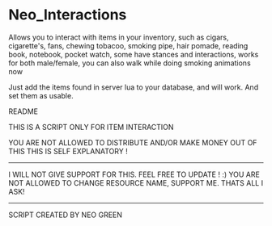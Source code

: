 # Neo_Interactions
Allows you to interact with items in your inventory, such as cigars, cigarette's, fans, chewing tobacoo, smoking pipe, hair pomade, reading book, notebook, pocket watch, some have stances and interactions, works for both male/female, you can also walk while doing smoking animations now


Just add the items found in server lua to your database, and will work. And set them as usable. 


README

THIS IS A SCRIPT ONLY FOR ITEM INTERACTION 

YOU ARE NOT ALLOWED TO DISTRIBUTE AND/OR MAKE MONEY OUT OF THIS
THIS IS SELF EXPLANATORY ! 
____________________________________________________________________________________________________________________________________

I WILL NOT GIVE SUPPORT FOR THIS. FEEL FREE TO UPDATE ! :) YOU ARE NOT ALLOWED TO CHANGE RESOURCE NAME, SUPPORT ME. THATS ALL I ASK!
____________________________________________________________________________________________________________________________________



SCRIPT CREATED BY 
NEO GREEN

